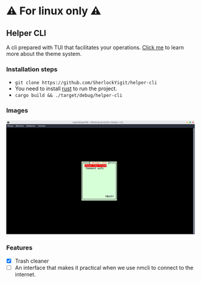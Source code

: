 # ⚠️  For linux only ⚠️ 

## Helper CLI
A cli prepared with TUI that facilitates your operations. [Click me](https://docs.rs/cursive/0.16.3/cursive/theme/index.html) to learn more about the theme system.
### Installation steps
- `git clone https://github.com/SherlockYigit/helper-cli`
- You need to install [rust](https://rust-lang.org/) to run the project.
- `cargo build && ./target/debug/helper-cli`

### Images
![screenshot](/demo/app_image.png)

### Features
- [x] Trash cleaner
- [ ] An interface that makes it practical when we use nmcli to connect to the internet.
